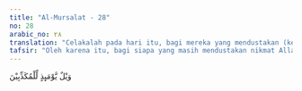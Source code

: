 ```yaml
---
title: "Al-Mursalat - 28"
no: 28
arabic_no: ٢٨
translation: "Celakalah pada hari itu, bagi mereka yang mendustakan (kebenaran)."
tafsir: "Oleh karena itu, bagi siapa yang masih mendustakan nikmat Allah itu terkena oleh kutukan ayat ini, \"Celaka besarlah pada hari itu bagi orang-orang yang mendustakan.\""
---
```


وَيْلٌ يَّوْمَىِٕذٍ لِّلْمُكَذِّبِيْنَ 
